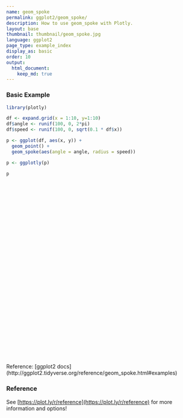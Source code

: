 ```yaml
---
name: geom_spoke
permalink: ggplot2/geom_spoke/
description: How to use geom_spoke with Plotly.
layout: base
thumbnail: thumbnail/geom_spoke.jpg
language: ggplot2
page_type: example_index
display_as: basic
order: 10
output:
  html_document:
    keep_md: true
---
```



### Basic Example


```r
library(plotly)

df <- expand.grid(x = 1:10, y=1:10)
df$angle <- runif(100, 0, 2*pi)
df$speed <- runif(100, 0, sqrt(0.1 * df$x))

p <- ggplot(df, aes(x, y)) +
  geom_point() +
  geom_spoke(aes(angle = angle, radius = speed))

p <- ggplotly(p)

p
```

<div id="htmlwidget-cea199669faec96dfd3d" style="width:672px;height:480px;" class="plotly html-widget"></div>
<script type="application/json" data-for="htmlwidget-cea199669faec96dfd3d">{"x":{"data":[{"x":[1,2,3,4,5,6,7,8,9,10,1,2,3,4,5,6,7,8,9,10,1,2,3,4,5,6,7,8,9,10,1,2,3,4,5,6,7,8,9,10,1,2,3,4,5,6,7,8,9,10,1,2,3,4,5,6,7,8,9,10,1,2,3,4,5,6,7,8,9,10,1,2,3,4,5,6,7,8,9,10,1,2,3,4,5,6,7,8,9,10,1,2,3,4,5,6,7,8,9,10],"y":[1,1,1,1,1,1,1,1,1,1,2,2,2,2,2,2,2,2,2,2,3,3,3,3,3,3,3,3,3,3,4,4,4,4,4,4,4,4,4,4,5,5,5,5,5,5,5,5,5,5,6,6,6,6,6,6,6,6,6,6,7,7,7,7,7,7,7,7,7,7,8,8,8,8,8,8,8,8,8,8,9,9,9,9,9,9,9,9,9,9,10,10,10,10,10,10,10,10,10,10],"text":["x:  1<br />y:  1","x:  2<br />y:  1","x:  3<br />y:  1","x:  4<br />y:  1","x:  5<br />y:  1","x:  6<br />y:  1","x:  7<br />y:  1","x:  8<br />y:  1","x:  9<br />y:  1","x: 10<br />y:  1","x:  1<br />y:  2","x:  2<br />y:  2","x:  3<br />y:  2","x:  4<br />y:  2","x:  5<br />y:  2","x:  6<br />y:  2","x:  7<br />y:  2","x:  8<br />y:  2","x:  9<br />y:  2","x: 10<br />y:  2","x:  1<br />y:  3","x:  2<br />y:  3","x:  3<br />y:  3","x:  4<br />y:  3","x:  5<br />y:  3","x:  6<br />y:  3","x:  7<br />y:  3","x:  8<br />y:  3","x:  9<br />y:  3","x: 10<br />y:  3","x:  1<br />y:  4","x:  2<br />y:  4","x:  3<br />y:  4","x:  4<br />y:  4","x:  5<br />y:  4","x:  6<br />y:  4","x:  7<br />y:  4","x:  8<br />y:  4","x:  9<br />y:  4","x: 10<br />y:  4","x:  1<br />y:  5","x:  2<br />y:  5","x:  3<br />y:  5","x:  4<br />y:  5","x:  5<br />y:  5","x:  6<br />y:  5","x:  7<br />y:  5","x:  8<br />y:  5","x:  9<br />y:  5","x: 10<br />y:  5","x:  1<br />y:  6","x:  2<br />y:  6","x:  3<br />y:  6","x:  4<br />y:  6","x:  5<br />y:  6","x:  6<br />y:  6","x:  7<br />y:  6","x:  8<br />y:  6","x:  9<br />y:  6","x: 10<br />y:  6","x:  1<br />y:  7","x:  2<br />y:  7","x:  3<br />y:  7","x:  4<br />y:  7","x:  5<br />y:  7","x:  6<br />y:  7","x:  7<br />y:  7","x:  8<br />y:  7","x:  9<br />y:  7","x: 10<br />y:  7","x:  1<br />y:  8","x:  2<br />y:  8","x:  3<br />y:  8","x:  4<br />y:  8","x:  5<br />y:  8","x:  6<br />y:  8","x:  7<br />y:  8","x:  8<br />y:  8","x:  9<br />y:  8","x: 10<br />y:  8","x:  1<br />y:  9","x:  2<br />y:  9","x:  3<br />y:  9","x:  4<br />y:  9","x:  5<br />y:  9","x:  6<br />y:  9","x:  7<br />y:  9","x:  8<br />y:  9","x:  9<br />y:  9","x: 10<br />y:  9","x:  1<br />y: 10","x:  2<br />y: 10","x:  3<br />y: 10","x:  4<br />y: 10","x:  5<br />y: 10","x:  6<br />y: 10","x:  7<br />y: 10","x:  8<br />y: 10","x:  9<br />y: 10","x: 10<br />y: 10"],"type":"scatter","mode":"markers","marker":{"autocolorscale":false,"color":"rgba(0,0,0,1)","opacity":1,"size":5.66929133858268,"symbol":"circle","line":{"width":1.88976377952756,"color":"rgba(0,0,0,1)"}},"hoveron":"points","showlegend":false,"xaxis":"x","yaxis":"y","hoverinfo":"text","frame":null},{"x":[1,0.73417848563769,null,2,1.69747333979422,null,3,2.47178107951493,null,4,3.72628678759134,null,5,4.91959550871895,null,6,6.09722762274544,null,7,7.47605176076234,null,8,8.05130001148852,null,9,9.07637930842009,null,10,10.4090274162812,null,1,1.26966797849558,null,2,2.01563892381262,null,3,2.99048599467498,null,4,3.78005645466964,null,5,5.06855485552629,null,6,6.07447913320776,null,7,6.93976629197865,null,8,8.09912101264003,null,9,8.63198110508898,null,10,10.0345056647688,null,1,0.834138474976121,null,2,2.15924692444942,null,3,3.0376419835566,null,4,4.08658440457674,null,5,4.5934567596802,null,6,6.161185792881,null,7,6.6929356434044,null,8,8.73600372383269,null,9,9.29779893417279,null,10,9.67959423611904,null,1,1.02865784184486,null,2,1.88002253972305,null,3,2.99792057625185,null,4,4.00742522064452,null,5,4.9869791673881,null,6,5.26389003554031,null,7,6.82688712487738,null,8,7.89534776922798,null,9,8.65593599193845,null,10,10.3841870172229,null,1,0.991391109893926,null,2,2.07411695856271,null,3,2.59955845005962,null,4,4.00624090199842,null,5,4.51939437447411,null,6,6.03704851560781,null,7,6.45740188255406,null,8,7.68536163325097,null,9,9.0542299613281,null,10,10.2577628830785,null,1,0.986918922253327,null,2,2.39706157086056,null,3,3.3647997072446,null,4,3.57533862108418,null,5,5.47024335153836,null,6,5.78610340573634,null,7,6.80118483890934,null,8,8.66088303776352,null,9,8.8844251214582,null,10,10.4704233996522,null,1,0.75537939679753,null,2,2.00793423006954,null,3,3.02128835908743,null,4,3.91199539713362,null,5,5.49147949768485,null,6,6.07636217348399,null,7,6.68655559399481,null,8,8.34078032727882,null,9,8.73293683563436,null,10,10.5598967589233,null,1,1.19118005557429,null,2,2.11873209287064,null,3,2.91547951663282,null,4,3.79119892535988,null,5,4.90735712721847,null,6,5.87936765266132,null,7,7.19118489254368,null,8,7.70264191055431,null,9,8.6256081074086,null,10,9.37629805063207,null,1,1.16133487519644,null,2,1.83433681292254,null,3,2.7385216348544,null,4,3.41577296814125,null,5,4.83876369709457,null,6,6.54596029236492,null,7,7.02246195280195,null,8,8.41070053918426,null,9,8.94545835485399,null,10,10.2335634905314,null,1,1.09567087057994,null,2,2.05725608852584,null,3,2.85683913968952,null,4,3.82378497076597,null,5,5.26027830747817,null,6,5.99589768437032,null,7,7.01659632371132,null,8,8.21065428507743,null,9,8.9136775012321,null,10,9.47162800037249],"y":[1,0.966761308537134,null,1,1.23100061785859,null,1,0.938427642082233,null,1,0.672374391157398,null,1,0.916704637097168,null,1,1.00764950977966,null,1,1.05347512019251,null,1,1.02323054378407,null,1,0.193062306783581,null,1,1.74929192619306,null,2,1.87127276963154,null,2,2.0248147624013,null,2,2.3951006207105,null,2,2.04434852902468,null,2,1.98124289485793,null,2,1.47960822628719,null,2,1.69132387233934,null,2,1.28272589907361,null,2,1.47684988337041,null,2,1.99711492505894,null,3,3.09889806113231,null,3,2.62463404633711,null,3,3.18814220714274,null,3,3.1123604083253,null,3,3.51525547423779,null,3,3.0502476820513,null,3,2.53654982845119,null,3,3.20980554729515,null,3,3.09711610172083,null,3,2.13638486582563,null,4,3.99326645161848,null,4,3.81940508577615,null,4,4.06450466496956,null,4,4.29382675822304,null,4,3.99173501236422,null,4,3.81830590894133,null,4,3.91537929548031,null,4,4.00039375199536,null,4,4.49974205624378,null,4,4.31906022413032,null,5,5.03663656644283,null,5,5.3129104744698,null,5,4.64592028627033,null,5,4.67504625181676,null,5,5.00178135835878,null,5,5.20757967706069,null,5,4.96545010162743,null,5,5.25707600443908,null,5,4.7636152709049,null,5,5.1058488969068,null,6,6.06534775426088,null,6,5.92168263802857,null,6,5.83760569101479,null,6,5.61164399092617,null,6,6.10479021018424,null,6,6.05095841633088,null,6,6.49454372649384,null,6,5.84519842863378,null,6,5.8966509381447,null,6,6.27397917205508,null,7,7.05448015519048,null,7,7.01233686452348,null,7,6.85815359512599,null,7,6.73535349405763,null,7,7.34106787743508,null,7,7.19006877201246,null,7,7.05962603500687,null,7,6.65647008563567,null,7,7.14781927691189,null,7,7.11595712970377,null,8,8.18870135721341,null,8,7.93840565233258,null,8,7.94323570666329,null,8,8.00017444759957,null,8,8.11018186372122,null,8,7.45426162917588,null,8,7.43508710820663,null,8,8.61834086910658,null,8,8.08288947470286,null,8,8.51732572816591,null,9,9.05686355584086,null,9,8.67277334625043,null,9,9.22810191918993,null,9,8.99312375622243,null,9,9.08744774561591,null,9,8.65975543718576,null,9,9.10763127455849,null,9,9.57264242486616,null,9,9.64131628795442,null,9,9.63390730145018,null,10,9.72563823017619,null,10,10.1149093760291,null,10,9.71727807594467,null,10,10.4146243629543,null,10,10.0410605862957,null,10,9.99823731019998,null,10,9.99828115265442,null,10,10.031982639608,null,10,10.4112943524115,null,10,10.2181304934631],"text":["angle: 3.26598840<br />speed: 0.267891560<br />x:  1<br />y:  1","angle: 3.26598840<br />speed: 0.267891560<br />x:  1<br />y:  1",null,"angle: 2.48946246<br />speed: 0.380635870<br />x:  2<br />y:  1","angle: 2.48946246<br />speed: 0.380635870<br />x:  2<br />y:  1",null,"angle: 3.25763495<br />speed: 0.531795434<br />x:  3<br />y:  1","angle: 3.25763495<br />speed: 0.531795434<br />x:  3<br />y:  1",null,"angle: 4.01640570<br />speed: 0.426916224<br />x:  4<br />y:  1","angle: 4.01640570<br />speed: 0.426916224<br />x:  4<br />y:  1",null,"angle: 3.94464857<br />speed: 0.115771325<br />x:  5<br />y:  1","angle: 3.94464857<br />speed: 0.115771325<br />x:  5<br />y:  1",null,"angle: 0.07851457<br />speed: 0.097528076<br />x:  6<br />y:  1","angle: 0.07851457<br />speed: 0.097528076<br />x:  6<br />y:  1",null,"angle: 0.11186155<br />speed: 0.479045788<br />x:  7<br />y:  1","angle: 0.11186155<br />speed: 0.479045788<br />x:  7<br />y:  1",null,"angle: 0.42521068<br />speed: 0.056314735<br />x:  8<br />y:  1","angle: 0.42521068<br />speed: 0.056314735<br />x:  8<br />y:  1",null,"angle: 4.80676111<br />speed: 0.810544409<br />x:  9<br />y:  1","angle: 4.80676111<br />speed: 0.810544409<br />x:  9<br />y:  1",null,"angle: 1.07111771<br />speed: 0.853663762<br />x: 10<br />y:  1","angle: 1.07111771<br />speed: 0.853663762<br />x: 10<br />y:  1",null,"angle: 5.83781764<br />speed: 0.298816864<br />x:  1<br />y:  2","angle: 5.83781764<br />speed: 0.298816864<br />x:  1<br />y:  2",null,"angle: 1.00844737<br />speed: 0.029331696<br />x:  2<br />y:  2","angle: 1.00844737<br />speed: 0.029331696<br />x:  2<br />y:  2",null,"angle: 1.59487163<br />speed: 0.395215153<br />x:  3<br />y:  2","angle: 1.59487163<br />speed: 0.395215153<br />x:  3<br />y:  2",null,"angle: 2.94262455<br />speed: 0.224370130<br />x:  4<br />y:  2","angle: 2.94262455<br />speed: 0.224370130<br />x:  4<br />y:  2",null,"angle: 6.01611439<br />speed: 0.071074589<br />x:  5<br />y:  2","angle: 6.01611439<br />speed: 0.071074589<br />x:  5<br />y:  2",null,"angle: 4.85454487<br />speed: 0.525694531<br />x:  6<br />y:  2","angle: 4.85454487<br />speed: 0.525694531<br />x:  6<br />y:  2",null,"angle: 4.51967505<br />speed: 0.314498094<br />x:  7<br />y:  2","angle: 4.51967505<br />speed: 0.314498094<br />x:  7<br />y:  2",null,"angle: 4.84971051<br />speed: 0.724090541<br />x:  8<br />y:  2","angle: 4.84971051<br />speed: 0.724090541<br />x:  8<br />y:  2",null,"angle: 4.09933989<br />speed: 0.639627979<br />x:  9<br />y:  2","angle: 4.09933989<br />speed: 0.639627979<br />x:  9<br />y:  2",null,"angle: 6.19976770<br />speed: 0.034626068<br />x: 10<br />y:  2","angle: 6.19976770<br />speed: 0.034626068<br />x: 10<br />y:  2",null,"angle: 2.60392116<br />speed: 0.193108446<br />x:  1<br />y:  3","angle: 2.60392116<br />speed: 0.193108446<br />x:  1<br />y:  3",null,"angle: 5.11361950<br />speed: 0.407748920<br />x:  2<br />y:  3","angle: 5.11361950<br />speed: 0.407748920<br />x:  2<br />y:  3",null,"angle: 1.37333156<br />speed: 0.191870813<br />x:  3<br />y:  3","angle: 1.37333156<br />speed: 0.191870813<br />x:  3<br />y:  3",null,"angle: 0.91424398<br />speed: 0.141851050<br />x:  4<br />y:  3","angle: 0.91424398<br />speed: 0.141851050<br />x:  4<br />y:  3",null,"angle: 2.23880185<br />speed: 0.656327365<br />x:  5<br />y:  3","angle: 2.23880185<br />speed: 0.656327365<br />x:  5<br />y:  3",null,"angle: 0.30219020<br />speed: 0.168836280<br />x:  6<br />y:  3","angle: 0.30219020<br />speed: 0.168836280<br />x:  6<br />y:  3",null,"angle: 4.12723363<br />speed: 0.555944764<br />x:  7<br />y:  3","angle: 4.12723363<br />speed: 0.555944764<br />x:  7<br />y:  3",null,"angle: 0.27769506<br />speed: 0.765323362<br />x:  8<br />y:  3","angle: 0.27769506<br />speed: 0.765323362<br />x:  8<br />y:  3",null,"angle: 0.31523823<br />speed: 0.313234325<br />x:  9<br />y:  3","angle: 0.31523823<br />speed: 0.313234325<br />x:  9<br />y:  3",null,"angle: 4.35712513<br />speed: 0.921135687<br />x: 10<br />y:  3","angle: 4.35712513<br />speed: 0.921135687<br />x: 10<br />y:  3",null,"angle: 6.05240789<br />speed: 0.029438284<br />x:  1<br />y:  4","angle: 6.05240789<br />speed: 0.029438284<br />x:  1<br />y:  4",null,"angle: 4.12599490<br />speed: 0.216815853<br />x:  2<br />y:  4","angle: 4.12599490<br />speed: 0.216815853<br />x:  2<br />y:  4",null,"angle: 1.60302196<br />speed: 0.064538173<br />x:  3<br />y:  4","angle: 1.60302196<br />speed: 0.064538173<br />x:  3<br />y:  4",null,"angle: 1.54553096<br />speed: 0.293920564<br />x:  4<br />y:  4","angle: 1.54553096<br />speed: 0.293920564<br />x:  4<br />y:  4",null,"angle: 3.70717328<br />speed: 0.015422454<br />x:  5<br />y:  4","angle: 3.70717328<br />speed: 0.015422454<br />x:  5<br />y:  4",null,"angle: 3.38358566<br />speed: 0.758202231<br />x:  6<br />y:  4","angle: 3.38358566<br />speed: 0.758202231<br />x:  6<br />y:  4",null,"angle: 3.59625478<br />speed: 0.192688171<br />x:  7<br />y:  4","angle: 3.59625478<br />speed: 0.192688171<br />x:  7<br />y:  4",null,"angle: 3.13783019<br />speed: 0.104652972<br />x:  8<br />y:  4","angle: 3.13783019<br />speed: 0.104652972<br />x:  8<br />y:  4",null,"angle: 2.17375100<br />speed: 0.606730718<br />x:  9<br />y:  4","angle: 2.17375100<br />speed: 0.606730718<br />x:  9<br />y:  4",null,"angle: 0.69305289<br />speed: 0.499398729<br />x: 10<br />y:  4","angle: 0.69305289<br />speed: 0.499398729<br />x: 10<br />y:  4",null,"angle: 1.80159010<br />speed: 0.037634439<br />x:  1<br />y:  5","angle: 1.80159010<br />speed: 0.037634439<br />x:  1<br />y:  5",null,"angle: 1.33821946<br />speed: 0.321568482<br />x:  2<br />y:  5","angle: 1.33821946<br />speed: 0.321568482<br />x:  2<br />y:  5",null,"angle: 3.86562260<br />speed: 0.534533328<br />x:  3<br />y:  5","angle: 3.86562260<br />speed: 0.534533328<br />x:  3<br />y:  5",null,"angle: 4.73159213<br />speed: 0.325013673<br />x:  4<br />y:  5","angle: 4.73159213<br />speed: 0.325013673<br />x:  4<br />y:  5",null,"angle: 3.13788618<br />speed: 0.480608927<br />x:  5<br />y:  5","angle: 3.13788618<br />speed: 0.480608927<br />x:  5<br />y:  5",null,"angle: 1.39417750<br />speed: 0.210859941<br />x:  6<br />y:  5","angle: 1.39417750<br />speed: 0.210859941<br />x:  6<br />y:  5",null,"angle: 3.20518174<br />speed: 0.543696986<br />x:  7<br />y:  5","angle: 3.20518174<br />speed: 0.543696986<br />x:  7<br />y:  5",null,"angle: 2.45654010<br />speed: 0.406306995<br />x:  8<br />y:  5","angle: 2.45654010<br />speed: 0.406306995<br />x:  8<br />y:  5",null,"angle: 4.93790072<br />speed: 0.242525522<br />x:  9<br />y:  5","angle: 4.93790072<br />speed: 0.242525522<br />x:  9<br />y:  5",null,"angle: 0.38964881<br />speed: 0.278649767<br />x: 10<br />y:  5","angle: 0.38964881<br />speed: 0.278649767<br />x: 10<br />y:  5",null,"angle: 1.76836149<br />speed: 0.066644156<br />x:  1<br />y:  6","angle: 1.76836149<br />speed: 0.066644156<br />x:  1<br />y:  6",null,"angle: 6.08844272<br />speed: 0.404711626<br />x:  2<br />y:  6","angle: 6.08844272<br />speed: 0.404711626<br />x:  2<br />y:  6",null,"angle: 5.86436345<br />speed: 0.399312832<br />x:  3<br />y:  6","angle: 5.86436345<br />speed: 0.399312832<br />x:  3<br />y:  6",null,"angle: 3.88236537<br />speed: 0.575463011<br />x:  4<br />y:  6","angle: 3.88236537<br />speed: 0.575463011<br />x:  4<br />y:  6",null,"angle: 0.21925997<br />speed: 0.481777747<br />x:  5<br />y:  6","angle: 0.21925997<br />speed: 0.481777747<br />x:  5<br />y:  6",null,"angle: 2.90771385<br />speed: 0.219882953<br />x:  6<br />y:  6","angle: 2.90771385<br />speed: 0.219882953<br />x:  6<br />y:  6",null,"angle: 1.95304059<br />speed: 0.533011225<br />x:  7<br />y:  6","angle: 1.95304059<br />speed: 0.533011225<br />x:  7<br />y:  6",null,"angle: 6.05309896<br />speed: 0.678770886<br />x:  8<br />y:  6","angle: 6.05309896<br />speed: 0.678770886<br />x:  8<br />y:  6",null,"angle: 3.87120372<br />speed: 0.155043804<br />x:  9<br />y:  6","angle: 3.87120372<br />speed: 0.155043804<br />x:  9<br />y:  6",null,"angle: 0.52738507<br />speed: 0.544392103<br />x: 10<br />y:  6","angle: 0.52738507<br />speed: 0.544392103<br />x: 10<br />y:  6",null,"angle: 2.92245620<br />speed: 0.250613900<br />x:  1<br />y:  7","angle: 2.92245620<br />speed: 0.250613900<br />x:  1<br />y:  7",null,"angle: 0.99926452<br />speed: 0.014668000<br />x:  2<br />y:  7","angle: 0.99926452<br />speed: 0.014668000<br />x:  2<br />y:  7",null,"angle: 4.86135752<br />speed: 0.143434992<br />x:  3<br />y:  7","angle: 4.86135752<br />speed: 0.143434992<br />x:  3<br />y:  7",null,"angle: 4.39135582<br />speed: 0.278895291<br />x:  4<br />y:  7","angle: 4.39135582<br />speed: 0.278895291<br />x:  4<br />y:  7",null,"angle: 0.60666181<br />speed: 0.598230218<br />x:  5<br />y:  7","angle: 0.60666181<br />speed: 0.598230218<br />x:  5<br />y:  7",null,"angle: 1.18877298<br />speed: 0.204834859<br />x:  6<br />y:  7","angle: 1.18877298<br />speed: 0.204834859<br />x:  6<br />y:  7",null,"angle: 2.95361025<br />speed: 0.319065291<br />x:  7<br />y:  7","angle: 2.95361025<br />speed: 0.319065291<br />x:  7<br />y:  7",null,"angle: 5.49376912<br />speed: 0.483884318<br />x:  8<br />y:  7","angle: 5.49376912<br />speed: 0.483884318<br />x:  8<br />y:  7",null,"angle: 2.63606680<br />speed: 0.305242973<br />x:  9<br />y:  7","angle: 2.63606680<br />speed: 0.305242973<br />x:  9<br />y:  7",null,"angle: 0.20421737<br />speed: 0.571778311<br />x: 10<br />y:  7","angle: 0.20421737<br />speed: 0.571778311<br />x: 10<br />y:  7",null,"angle: 0.77887333<br />speed: 0.268622441<br />x:  1<br />y:  8","angle: 0.77887333<br />speed: 0.268622441<br />x:  1<br />y:  8",null,"angle: 5.80463669<br />speed: 0.133757892<br />x:  2<br />y:  8","angle: 5.80463669<br />speed: 0.133757892<br />x:  2<br />y:  8",null,"angle: 3.73300562<br />speed: 0.101813050<br />x:  3<br />y:  8","angle: 3.73300562<br />speed: 0.101813050<br />x:  3<br />y:  8",null,"angle: 3.14075718<br />speed: 0.208801148<br />x:  4<br />y:  8","angle: 3.14075718<br />speed: 0.208801148<br />x:  4<br />y:  8",null,"angle: 2.26993544<br />speed: 0.143953968<br />x:  5<br />y:  8","angle: 2.26993544<br />speed: 0.143953968<br />x:  5<br />y:  8",null,"angle: 4.49484282<br />speed: 0.558911918<br />x:  6<br />y:  8","angle: 4.49484282<br />speed: 0.558911918<br />x:  6<br />y:  8",null,"angle: 5.03872176<br />speed: 0.596387658<br />x:  7<br />y:  8","angle: 5.03872176<br />speed: 0.596387658<br />x:  7<br />y:  8",null,"angle: 2.01904484<br />speed: 0.686124816<br />x:  8<br />y:  8","angle: 2.01904484<br />speed: 0.686124816<br />x:  8<br />y:  8",null,"angle: 2.92370964<br />speed: 0.383457891<br />x:  9<br />y:  8","angle: 2.92370964<br />speed: 0.383457891<br />x:  9<br />y:  8",null,"angle: 2.44915422<br />speed: 0.810327113<br />x: 10<br />y:  8","angle: 2.44915422<br />speed: 0.810327113<br />x: 10<br />y:  8",null,"angle: 0.33886173<br />speed: 0.171062579<br />x:  1<br />y:  9","angle: 0.33886173<br />speed: 0.171062579<br />x:  1<br />y:  9",null,"angle: 4.24374246<br />speed: 0.366771829<br />x:  2<br />y:  9","angle: 4.24374246<br />speed: 0.366771829<br />x:  2<br />y:  9",null,"angle: 2.42426276<br />speed: 0.346989079<br />x:  3<br />y:  9","angle: 2.42426276<br />speed: 0.346989079<br />x:  3<br />y:  9",null,"angle: 3.15336192<br />speed: 0.584267497<br />x:  4<br />y:  9","angle: 3.15336192<br />speed: 0.584267497<br />x:  4<br />y:  9",null,"angle: 2.64463580<br />speed: 0.183423700<br />x:  5<br />y:  9","angle: 2.64463580<br />speed: 0.183423700<br />x:  5<br />y:  9",null,"angle: 5.72587864<br />speed: 0.643303197<br />x:  6<br />y:  9","angle: 5.72587864<br />speed: 0.643303197<br />x:  6<br />y:  9",null,"angle: 1.36505573<br />speed: 0.109950128<br />x:  7<br />y:  9","angle: 1.36505573<br />speed: 0.109950128<br />x:  7<br />y:  9",null,"angle: 0.94861816<br />speed: 0.704694458<br />x:  8<br />y:  9","angle: 0.94861816<br />speed: 0.704694458<br />x:  8<br />y:  9",null,"angle: 1.65563857<br />speed: 0.643631395<br />x:  9<br />y:  9","angle: 1.65563857<br />speed: 0.643631395<br />x:  9<br />y:  9",null,"angle: 1.21777997<br />speed: 0.675566704<br />x: 10<br />y:  9","angle: 1.21777997<br />speed: 0.675566704<br />x: 10<br />y:  9",null,"angle: 5.04790820<br />speed: 0.290563756<br />x:  1<br />y: 10","angle: 5.04790820<br />speed: 0.290563756<br />x:  1<br />y: 10",null,"angle: 1.10853232<br />speed: 0.128383895<br />x:  2<br />y: 10","angle: 1.10853232<br />speed: 0.128383895<br />x:  2<br />y: 10",null,"angle: 4.24366130<br />speed: 0.316901749<br />x:  3<br />y: 10","angle: 4.24366130<br />speed: 0.316901749<br />x:  3<br />y: 10",null,"angle: 1.97266631<br />speed: 0.450516480<br />x:  4<br />y: 10","angle: 1.97266631<br />speed: 0.450516480<br />x:  4<br />y: 10",null,"angle: 0.15646697<br />speed: 0.263497190<br />x:  5<br />y: 10","angle: 0.15646697<br />speed: 0.263497190<br />x:  5<br />y: 10",null,"angle: 3.54742202<br />speed: 0.004464983<br />x:  6<br />y: 10","angle: 3.54742202<br />speed: 0.004464983<br />x:  6<br />y: 10",null,"angle: 6.17998529<br />speed: 0.016685095<br />x:  7<br />y: 10","angle: 6.17998529<br />speed: 0.016685095<br />x:  7<br />y: 10",null,"angle: 0.15067455<br />speed: 0.213068339<br />x:  8<br />y: 10","angle: 0.15067455<br />speed: 0.213068339<br />x:  8<br />y: 10",null,"angle: 1.77767368<br />speed: 0.420255420<br />x:  9<br />y: 10","angle: 1.77767368<br />speed: 0.420255420<br />x:  9<br />y: 10",null,"angle: 2.75007076<br />speed: 0.571627398<br />x: 10<br />y: 10","angle: 2.75007076<br />speed: 0.571627398<br />x: 10<br />y: 10"],"type":"scatter","mode":"lines","line":{"width":1.88976377952756,"color":"rgba(0,0,0,1)","dash":"solid"},"hoveron":"points","showlegend":false,"xaxis":"x","yaxis":"y","hoverinfo":"text","frame":null}],"layout":{"margin":{"t":26.2283105022831,"r":7.30593607305936,"b":40.1826484018265,"l":48.9497716894977},"plot_bgcolor":"rgba(235,235,235,1)","paper_bgcolor":"rgba(255,255,255,1)","font":{"color":"rgba(0,0,0,1)","family":"","size":14.6118721461187},"xaxis":{"domain":[0,1],"automargin":true,"type":"linear","autorange":false,"range":[0.242892571973408,11.0511826725876],"tickmode":"array","ticktext":["2.5","5.0","7.5","10.0"],"tickvals":[2.5,5,7.5,10],"categoryorder":"array","categoryarray":["2.5","5.0","7.5","10.0"],"nticks":null,"ticks":"outside","tickcolor":"rgba(51,51,51,1)","ticklen":3.65296803652968,"tickwidth":0.66417600664176,"showticklabels":true,"tickfont":{"color":"rgba(77,77,77,1)","family":"","size":11.689497716895},"tickangle":-0,"showline":false,"linecolor":null,"linewidth":0,"showgrid":true,"gridcolor":"rgba(255,255,255,1)","gridwidth":0.66417600664176,"zeroline":false,"anchor":"y","title":{"text":"x","font":{"color":"rgba(0,0,0,1)","family":"","size":14.6118721461187}},"hoverformat":".2f"},"yaxis":{"domain":[0,1],"automargin":true,"type":"linear","autorange":false,"range":[-0.318015796024954,10.9257024657628],"tickmode":"array","ticktext":["0.0","2.5","5.0","7.5","10.0"],"tickvals":[0,2.5,5,7.5,10],"categoryorder":"array","categoryarray":["0.0","2.5","5.0","7.5","10.0"],"nticks":null,"ticks":"outside","tickcolor":"rgba(51,51,51,1)","ticklen":3.65296803652968,"tickwidth":0.66417600664176,"showticklabels":true,"tickfont":{"color":"rgba(77,77,77,1)","family":"","size":11.689497716895},"tickangle":-0,"showline":false,"linecolor":null,"linewidth":0,"showgrid":true,"gridcolor":"rgba(255,255,255,1)","gridwidth":0.66417600664176,"zeroline":false,"anchor":"x","title":{"text":"y","font":{"color":"rgba(0,0,0,1)","family":"","size":14.6118721461187}},"hoverformat":".2f"},"shapes":[{"type":"rect","fillcolor":null,"line":{"color":null,"width":0,"linetype":[]},"yref":"paper","xref":"paper","x0":0,"x1":1,"y0":0,"y1":1}],"showlegend":false,"legend":{"bgcolor":"rgba(255,255,255,1)","bordercolor":"transparent","borderwidth":1.88976377952756,"font":{"color":"rgba(0,0,0,1)","family":"","size":11.689497716895}},"hovermode":"closest","barmode":"relative"},"config":{"doubleClick":"reset","showSendToCloud":false},"source":"A","attrs":{"4c30257e006e":{"x":{},"y":{},"type":"scatter"},"4c305828df38":{"angle":{},"radius":{},"x":{},"y":{}}},"cur_data":"4c30257e006e","visdat":{"4c30257e006e":["function (y) ","x"],"4c305828df38":["function (y) ","x"]},"highlight":{"on":"plotly_click","persistent":false,"dynamic":false,"selectize":false,"opacityDim":0.2,"selected":{"opacity":1},"debounce":0},"shinyEvents":["plotly_hover","plotly_click","plotly_selected","plotly_relayout","plotly_brushed","plotly_brushing","plotly_clickannotation","plotly_doubleclick","plotly_deselect","plotly_afterplot","plotly_sunburstclick"],"base_url":"https://plot.ly"},"evals":[],"jsHooks":[]}</script>
Reference: [ggplot2 docs](http://ggplot2.tidyverse.org/reference/geom_spoke.html#examples)

### Reference

See [https://plot.ly/r/reference](https://plot.ly/r/reference) for more information and options!
